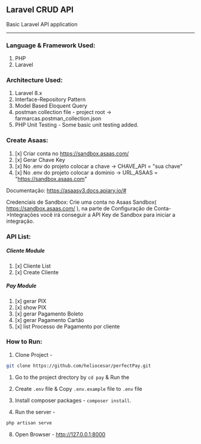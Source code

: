 ## Laravel CRUD API
Basic Laravel API application

----

### Language & Framework Used:
1. PHP
1. Laravel

### Architecture Used:
1. Laravel 8.x
1. Interface-Repository Pattern
1. Model Based Eloquent Query
1. postman collection file - project root -> farmarcas.postman_collection.json
1. PHP Unit Testing - Some basic unit testing added.

### Create Asaas:
1. [x] Criar conta no https://sandbox.asaas.com/
2. [x] Gerar Chave Key
3. [x] No .env do projeto colocar a chave -> CHAVE_API = "sua chave"
4. [x] No .env do projeto colocar a dominio -> URL_ASAAS = "https://sandbox.asaas.com" 

Documentação: https://asaasv3.docs.apiary.io/#

Credenciais de Sandbox:
Crie uma conta no Asaas Sandbox( https://sandbox.asaas.com/ ), na parte de Configuração de Conta->Integrações você irá conseguir a API Key de Sandbox para iniciar a integração.

### API List:

##### Cliente Module
1. [x] Cliente List
1. [x] Create Cliente

##### Pay Module
1. [x] gerar PIX
1. [x] show PIX
1. [x] gerar Pagamento Boleto
1. [x] gerar Pagamento Cartão
1. [x] list Processo de Pagamento por cliente


### How to Run:
1. Clone Project - 

```bash
git clone https://github.com/heliocesar/perfectPay.git
```
1. Go to the project drectory by `cd pay` & Run the
2. Create `.env` file & Copy `.env.example` file to `.env` file
3. Install composer packages - `composer install`.

7. Run the server -
``` bash
php artisan serve
```
8. Open Browser - http://127.0.0.1:8000

